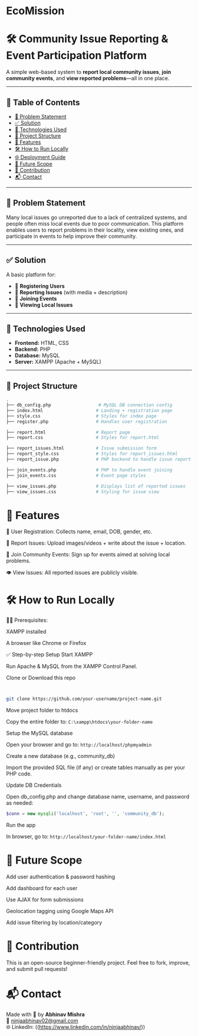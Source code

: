 # EcoMission
# 🛠️ Community Issue Reporting & Event Participation Platform

A simple web-based system to **report local community issues**, **join community events**, and **view reported problems**—all in one place.

---

## 📌 Table of Contents

- [🚩 Problem Statement](#-problem-statement)  
- [✅ Solution](#-solution)  
- [🚀 Technologies Used](#-technologies-used)  
- [📂 Project Structure](#-project-structure)  
- [📸 Features](#-features)  
- [🛠️ How to Run Locally](#-how-to-run-locally)  
- [🌐 Deployment Guide](#-deployment-guide)  
- [🧠 Future Scope](#-future-scope)  
- [🤝 Contribution](#-contribution)  
- [📬 Contact](#-contact)

---

## 🚩 Problem Statement

Many local issues go unreported due to a lack of centralized systems, and people often miss local events due to poor communication. This platform enables users to report problems in their locality, view existing ones, and participate in events to help improve their community.

---

## ✅ Solution

A basic platform for:
- 📝 **Registering Users**
- 🚩 **Reporting Issues** (with media + description)
- 🎉 **Joining Events**
- 👀 **Viewing Local Issues**

---

## 🚀 Technologies Used

- **Frontend:** HTML, CSS  
- **Backend:** PHP  
- **Database:** MySQL  
- **Server:** XAMPP (Apache + MySQL)

---

## 📂 Project Structure

```bash
.
├── db_config.php                  # MySQL DB connection config
├── index.html                    # Landing + registration page
├── style.css                     # Styles for index page
├── register.php                  # Handles user registration

├── report.html                   # Report page
├── report.css                    # Styles for report.html

├── report_issues.html            # Issue submission form
├── report_style.css              # Styles for report_issues.html
├── report_issue.php              # PHP backend to handle issue report

├── join_events.php               # PHP to handle event joining
├── join_events.css               # Event page styles

├── view_issues.php               # Displays list of reported issues
├── view_issues.css               # Styling for issue view
```

# 📸 Features
👤 User Registration: Collects name, email, DOB, gender, etc.

📝 Report Issues: Upload images/videos + write about the issue + location.

🎉 Join Community Events: Sign up for events aimed at solving local problems.

👁️ View Issues: All reported issues are publicly visible.

# 🛠️ How to Run Locally
🧑‍💻 Prerequisites:

XAMPP installed

A browser like Chrome or Firefox

✅ Step-by-step Setup
Start XAMPP

Run Apache & MySQL from the XAMPP Control Panel.

Clone or Download this repo

```bash


git clone https://github.com/your-username/project-name.git
```
Move project folder to htdocs

Copy the entire folder to:
```C:\xampp\htdocs\your-folder-name```

Setup the MySQL database

Open your browser and go to:
```http://localhost/phpmyadmin```

Create a new database (e.g., community_db)

Import the provided SQL file (if any) or create tables manually as per your PHP code.

Update DB Credentials

Open db_config.php and change database name, username, and password as needed:

```php
$conn = new mysqli('localhost', 'root', '', 'community_db');
```
Run the app

In browser, go to:
```http://localhost/your-folder-name/index.html```

# 🧠 Future Scope
Add user authentication & password hashing

Add dashboard for each user

Use AJAX for form submissions

Geolocation tagging using Google Maps API

Add issue filtering by location/category

# 🤝 Contribution
This is an open-source beginner-friendly project.
Feel free to fork, improve, and submit pull requests!

# 📬 Contact

Made with 💙 by **Abhinav Mishra**     
📧 ninjaabhinav02@gmail.com   
🌐 LinkedIn: ((https://www.linkedin.com/in/ninjaabhinav/))    
